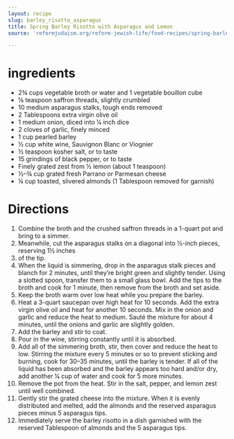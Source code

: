 ```yaml
---
layout: recipe
slug: barley_risotto_asparagus
title: Spring Barley Risotto with Asparagus and Lemon
source: 'reformjudaism.org/reform-jewish-life/food-recipes/spring-barley-risotto-asparagus-and-lemon'

---
```


# ingredients 

- 2¾ cups vegetable broth or water and 1 vegetable bouillon cube
- ⅛ teaspoon saffron threads, slightly crumbled
- 10 medium asparagus stalks, tough ends removed
- 2 Tablespoons extra virgin olive oil
- 1 medium onion, diced into 1⁄4 inch dice
- 2 cloves of garlic, finely minced
- 1 cup pearled barley
- ½ cup white wine, Sauvignon Blanc or Viognier
- ½ teaspoon kosher salt, or to taste
- 15 grindings of black pepper, or to taste
- Finely grated zest from 1⁄2 lemon (about 1 teaspoon)
- ½–¾ cup grated fresh Parrano or Parmesan cheese
- ¼ cup toasted, slivered almonds (1 Tablespoon removed for garnish)

# Directions

1. Combine the broth and the crushed saffron threads in a 1-quart pot and bring to a simmer.
2. Meanwhile, cut the asparagus stalks on a diagonal into ½-inch pieces, reserving 1½ inches
3. of the tip.
4. When the liquid is simmering, drop in the asparagus stalk pieces and blanch for 2 minutes, until they’re bright green and slightly tender. Using a slotted spoon, transfer them to a small glass bowl. Add the tips to the broth and cook for 1 minute, then remove from the broth and set aside.
5. Keep the broth warm over low heat while you prepare the barley.
6. Heat a 3-quart saucepan over high heat for 10 seconds. Add the extra virgin olive oil and heat for another 10 seconds. Mix in the onion and garlic and reduce the heat to medium. Sauté the mixture for about 4 minutes, until the onions and garlic are slightly golden.
7. Add the barley and stir to coat.
8. Pour in the wine, stirring constantly until it is absorbed.
9. Add all of the simmering broth, stir, then cover and reduce the heat to low. Stirring the mixture every 5 minutes or so to prevent sticking and burning, cook for 30–35 minutes, until the barley is tender. If all of the liquid has been absorbed and the barley appears too hard and/or dry, add another 1⁄4 cup of water and cook for 5 more minutes.
10. Remove the pot from the heat. Stir in the salt, pepper, and lemon zest until well combined.
11. Gently stir the grated cheese into the mixture. When it is evenly distributed and melted, add the almonds and the reserved asparagus pieces minus 5 asparagus tips.
12. Immediately serve the barley risotto in a dish garnished with the reserved Tablespoon of almonds and the 5 asparagus tips.